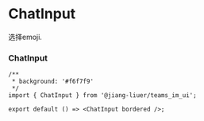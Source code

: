 # ChatInput

选择emoji.

### ChatInput

```tsx
/**
 * background: '#f6f7f9'
 */
import { ChatInput } from '@jiang-liuer/teams_im_ui';

export default () => <ChatInput bordered />;
```

<API id="ChatInput"></API>
